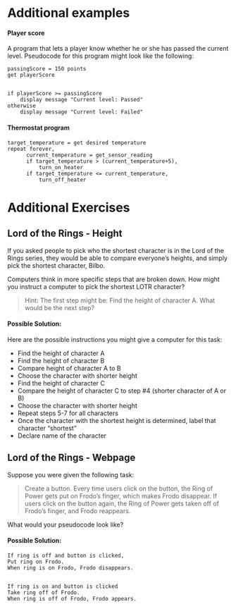 # Additional examples

#### Player score
A program that lets a player know whether he or she has passed the current level. Pseudocode for this program might look like the following:

````
passingScore = 150 points
get playerScore


if playerScore >= passingScore
    display message "Current level: Passed"
otherwise
    display message "Current level: Failed"
````

#### Thermostat program

```
target_temperature = get desired temperature
repeat forever,
      current_temperature = get_sensor_reading
      if target_temperature > (current_temperature+5),
          turn_on_heater
      if target_temperature <= current_temperature,
          turn_off_heater
```



# Additional Exercises

## Lord of the Rings - Height

If you asked people to pick who the shortest character is in the Lord of the Rings series, they would be able to compare everyone’s heights, and simply pick the shortest character, Bilbo.

Computers think in more specific steps that are broken down. How might you instruct a computer to pick the shortest LOTR character?  

> Hint: The first step might be: Find the height of character A. What would be the next step?


#### Possible Solution:

Here are the possible instructions you might give a computer for this task:
- Find the height of character A
- Find the height of character B
- Compare height of character A to B
- Choose the character with shorter height
- Find the height of character C
- Compare the height of character C to step #4 (shorter character of A or B)
- Choose the character with shorter height
- Repeat steps 5-7 for all characters
- Once the character with the shortest height is determined, label that character “shortest”
- Declare name of the character


## Lord of the Rings - Webpage

Suppose you were given the following task:
> Create a button. Every time users click on the button, the Ring of Power gets put on Frodo’s finger, which makes Frodo disappear. If users click on the button again, the Ring of Power gets taken off of Frodo’s finger, and Frodo reappears.

What would your pseudocode look like?

#### Possible Solution:

```
If ring is off and button is clicked,
Put ring on Frodo.
When ring is on Frodo, Frodo disappears.


If ring is on and button is clicked
Take ring off of Frodo.
When ring is off of Frodo, Frodo appears.
```
